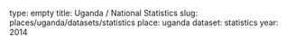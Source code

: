type: empty
title: Uganda / National Statistics
slug: places/uganda/datasets/statistics
place: uganda
dataset: statistics
year: 2014

